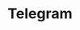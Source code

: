 <html lang="ru">
<head>
    <meta charset="UTF-8">
    <title>Document</title>
</head>
<body>
    <h1>Telegram</h1>
</body>
</html>
